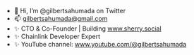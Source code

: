 - 👋 Hi, I’m @gilbertsahumada on Twitter
- 📫 gilbertsahumada@gmail.com
- ✨ CTO & Co-Founder | Building www.sherry.social
- ✨ Chainlink Developer Expert 
- ✨ YouTube channel: www.youtube.com/@gilbertsahumada
<!---
teterabOb/teterabOb is a ✨ special ✨ repository because its `README.md` (this file) appears on your GitHub profile.
You can click the Preview link to take a look at your changes.
--->
